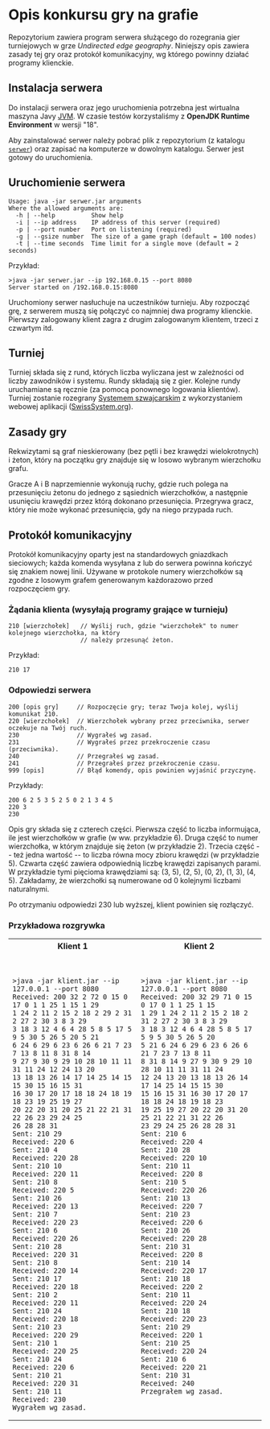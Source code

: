 # Opis konkursu gry na grafie

Repozytorium zawiera program serwera służącego do rozegrania gier turniejowych w grze _Undirected edge geography_.
Niniejszy opis zawiera zasady tej gry oraz protokół komunikacyjny, wg którego powinny działać programy klienckie.

## Instalacja serwera

Do instalacji serwera oraz jego uruchomienia potrzebna jest wirtualna maszyna Javy 
[JVM](https://pl.wikipedia.org/wiki/Wirtualna_maszyna_Javy). W czasie testów korzystaliśmy 
z __OpenJDK Runtime Environment__ w wersji "18".

Aby zainstalować serwer należy pobrać plik z repozytorium (z katalogu
[`serwer`](https://w-wieczorek.github.io/cpp1-2/konkurs/serwer/serwer.jar))
oraz zapisać na komputerze w dowolnym katalogu. Serwer jest gotowy do uruchomienia.

## Uruchomienie serwera

```
Usage: java -jar serwer.jar arguments
Where the allowed arguments are:
  -h | --help          Show help
  -i | --ip address    IP address of this server (required)
  -p | --port number   Port on listening (required)
  -g | --gsize number  The size of a game graph (default = 100 nodes)
  -t | --time seconds  Time limit for a single move (default = 2 seconds)
```

Przykład:
```
>java -jar serwer.jar --ip 192.168.0.15 --port 8080
Server started on /192.168.0.15:8080
```

Uruchomiony serwer nasłuchuje na uczestników turnieju. Aby rozpocząć grę, z serwerem muszą się
połączyć co najmniej dwa programy klienckie. Pierwszy zalogowany klient zagra z drugim zalogowanym
klientem, trzeci z czwartym itd.

## Turniej

Turniej składa się z rund, których liczba wyliczana jest w zależności od liczby zawodników i systemu. Rundy
składają się z gier. Kolejne rundy uruchamiane są ręcznie (za pomocą ponownego logowania klientów).
Turniej zostanie rozegrany [Systemem szwajcarskim](https://pl.wikipedia.org/wiki/System_szwajcarski)
z wykorzystaniem webowej aplikacji ([SwissSystem.org](https://swisssystem.org/)).

## Zasady gry

Rekwizytami są graf nieskierowany (bez pętli i bez krawędzi wielokrotnych) i żeton,
który na początku gry znajduje się w losowo wybranym wierzchołku grafu.

Gracze A i B naprzemiennie wykonują ruchy, gdzie ruch polega na przesunięciu żetonu
do jednego z sąsiednich wierzchołków, a następnie usunięciu krawędzi przez którą dokonano
przesunięcia. Przegrywa gracz, który nie może wykonać przesunięcia, gdy na niego przypada
ruch.

## Protokół komunikacyjny

Protokół komunikacyjny oparty jest na standardowych gniazdkach sieciowych; każda komenda wysyłana z lub
do serwera powinna kończyć się znakiem nowej linii. Używane w protokole numery wierzchołków są zgodne
z losowym grafem generowanym każdorazowo przed rozpoczęciem gry.

### Żądania klienta (wysyłają programy grające w turnieju)

```
210 [wierzchołek]   // Wyślij ruch, gdzie "wierzchołek" to numer kolejnego wierzchołka, na który 
                    // należy przesunąć żeton.
```

Przykład:
```
210 17
```

### Odpowiedzi serwera

```
200 [opis gry]     // Rozpoczęcie gry; teraz Twoja kolej, wyślij komunikat 210.
220 [wierzchołek]  // Wierzchołek wybrany przez przeciwnika, serwer oczekuje na Twój ruch.
230                // Wygrałeś wg zasad.
231                // Wygrałeś przez przekroczenie czasu (przeciwnika).
240                // Przegrałeś wg zasad.
241                // Przegrałeś przez przekroczenie czasu.
999 [opis]         // Błąd komendy, opis powinien wyjaśnić przyczynę.
```

Przykłady:
```
200 6 2 5 3 5 2 5 0 2 1 3 4 5
220 3
230
```

Opis gry składa się z czterech części. Pierwsza część to liczba informująca, ile jest wierzchołków 
w grafie (w ww. przykładzie 6). Druga część to numer wierzchołka, w którym znajduje się żeton
(w przykładzie 2). Trzecia część -- też jedna wartość -- to liczba równa mocy zbioru krawędzi 
(w przykładzie 5). Czwarta część zawiera odpowiednią liczbę krawędzi zapisanych parami. 
W przykładzie tymi pięcioma krawędziami są: (3, 5), (2, 5), (0, 2), (1, 3), (4, 5). Zakładamy, 
że wierzchołki są numerowane od 0 kolejnymi liczbami naturalnymi.

Po otrzymaniu odpowiedzi 230 lub wyższej, klient powinien się rozłączyć.

### Przykładowa rozgrywka

<table>
<tr>
<th> Klient 1 </th>
<th> Klient 2 </th>
</tr>
<tr>
<td>

```
   
  
>java -jar klient.jar --ip 127.0.0.1 --port 8080   
Received: 200 32 2 72 0 15 0 17 0 1 1 25 1 15 1 29 
1 24 2 11 2 15 2 18 2 29 2 31 2 27 2 30 3 8 3 29   
3 18 3 12 4 6 4 28 5 8 5 17 5 9 5 30 5 26 5 20 5 21
6 24 6 29 6 23 6 26 6 21 7 23 7 13 8 11 8 31 8 14  
9 27 9 30 9 29 10 28 10 11 11 31 11 24 12 24 13 20 
13 18 13 26 14 17 14 25 14 15 15 30 15 16 15 31    
16 30 17 20 17 18 18 24 18 19 18 23 19 25 19 27    
20 22 20 31 20 25 21 22 21 31 22 26 23 29 24 25    
26 28 28 31       
Sent: 210 29      
Received: 220 6   
Sent: 210 4       
Received: 220 28  
Sent: 210 10      
Received: 220 11  
Sent: 210 8       
Received: 220 5   
Sent: 210 26      
Received: 220 13  
Sent: 210 7       
Received: 220 23  
Sent: 210 6       
Received: 220 26  
Sent: 210 28      
Received: 220 31  
Sent: 210 8       
Received: 220 14  
Sent: 210 17      
Received: 220 18  
Sent: 210 2       
Received: 220 11  
Sent: 210 24      
Received: 220 18  
Sent: 210 23      
Received: 220 29  
Sent: 210 1       
Received: 220 25  
Sent: 210 24      
Received: 220 6   
Sent: 210 21      
Received: 220 31  
Sent: 210 11      
Received: 230     
Wygrałem wg zasad.
```

</td>
<td>

```
>java -jar klient.jar --ip 127.0.0.1 --port 8080
Received: 200 32 29 71 0 15 0 17 0 1 1 25 1 15 
1 29 1 24 2 11 2 15 2 18 2 31 2 27 2 30 3 8 3 29 
3 18 3 12 4 6 4 28 5 8 5 17 5 9 5 30 5 26 5 20 
5 21 6 24 6 29 6 23 6 26 6 21 7 23 7 13 8 11 
8 31 8 14 9 27 9 30 9 29 10 28 10 11 11 31 11 24 
12 24 13 20 13 18 13 26 14 17 14 25 14 15 15 30 
15 16 15 31 16 30 17 20 17 18 18 24 18 19 18 23 
19 25 19 27 20 22 20 31 20 25 21 22 21 31 22 26 
23 29 24 25 26 28 28 31
Sent: 210 6
Received: 220 4
Sent: 210 28
Received: 220 10
Sent: 210 11
Received: 220 8
Sent: 210 5
Received: 220 26
Sent: 210 13
Received: 220 7
Sent: 210 23
Received: 220 6
Sent: 210 26
Received: 220 28
Sent: 210 31
Received: 220 8
Sent: 210 14
Received: 220 17
Sent: 210 18
Received: 220 2
Sent: 210 11
Received: 220 24
Sent: 210 18
Received: 220 23
Sent: 210 29
Received: 220 1
Sent: 210 25
Received: 220 24
Sent: 210 6
Received: 220 21
Sent: 210 31
Received: 240
Przegrałem wg zasad.
```

</td>
</tr>
</table>
